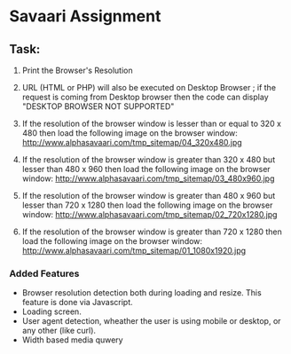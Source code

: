 # Savaari Assignment

## Task:

1.	Print the Browser's Resolution

2.	URL (HTML or PHP) will also be executed on Desktop Browser ; if the request is coming from Desktop browser then the code can display "DESKTOP BROWSER NOT SUPPORTED"

3.	If the resolution of the browser window is lesser than or equal to 320 x  480  then load the following image on the browser window: http://www.alphasavaari.com/tmp_sitemap/04_320x480.jpg

4.	If the resolution of the browser window is greater than 320 x  480 but lesser than 480 x  960 then load the following image on the browser window: http://www.alphasavaari.com/tmp_sitemap/03_480x960.jpg

5.	If the resolution of the browser window is greater than 480 x  960 but lesser than 720 x 1280 then load the following image on the browser window: http://www.alphasavaari.com/tmp_sitemap/02_720x1280.jpg

6.	If the resolution of the browser window is greater than 720 x 1280 then load the following image on the browser window: http://www.alphasavaari.com/tmp_sitemap/01_1080x1920.jpg

### Added Features

* Browser resolution detection both during loading and resize. This feature is done via Javascript.
* Loading screen.
* User agent detection, wheather the user is using mobile or desktop, or any other (like curl).
* Width based media quwery
